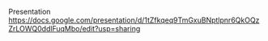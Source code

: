 Presentation
https://docs.google.com/presentation/d/1tZfkqeq9TmGxuBNptlpnr6QkOQzZrLOWQ0ddlFuqMbo/edit?usp=sharing
